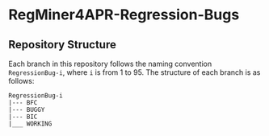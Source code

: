 # RegMiner4APR-Regression-Bugs

## Repository Structure

Each branch in this repository follows the naming convention `RegressionBug-i`, where `i` is from 1 to 95. The structure of each branch is as follows:

```
RegressionBug-i
|--- BFC
|--- BUGGY
|--- BIC
|___ WORKING
```